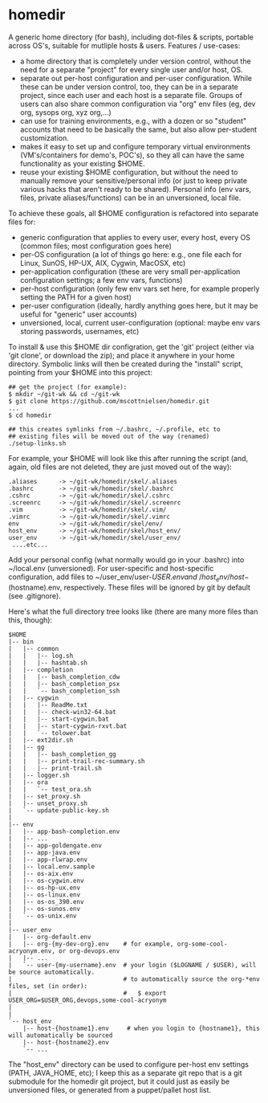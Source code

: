 homedir
=======

A generic home directory (for bash), including dot-files & scripts, portable across OS's, suitable for mutliple hosts & users. Features / use-cases:
* a home directory that is completely under version control, without the need for a separate "project" for every single user and/or host, OS.
* separate out per-host configuration and per-user configuration. While these can be under version control, too, they can be in a separate project, since each user and each host is a separate file.  Groups of users can also share common configuration via "org" env files (eg, dev org, sysops org, xyz org,...)
* can use for training environments, e.g., with a dozen or so "student" accounts that need to be basically the same, but also allow per-student customization.
* makes it easy to set up and configure temporary virtual environments (VM's/containers for demo's, POC's), so they all can have the same functionality as your existing $HOME.
* reuse your existing $HOME configuration, but without the need to manually remove your sensitive/personal info (or just to keep private various hacks that aren't ready to be shared). Personal info (env vars, files, private aliases/functions) can be in an unversioned, local file.

To achieve these goals, all $HOME configuration is refactored into separate files for:
* generic configuration that applies to every user, every host, every OS (common files; most configuration goes here)
* per-OS configuration (a lot of things go here: e.g., one file each for Linux, SunOS, HP-UX, AIX, Cygwin, MacOSX, etc)
* per-application configuration (these are very small per-application configuration settings; a few env vars, functions)
* per-host configuration (only few env vars set here, for example properly setting the PATH for a given host)
* per-user configuration (ideally, hardly anything goes here, but it may be useful for "generic" user accounts)
* unversioned, local, current user-configuration (optional: maybe env vars storing passwords, usernames, etc)

To install & use this $HOME dir configration, get the 'git' project (either via 'git clone', or download the zip); and place it anywhere in your home directory. Symbolic links will then be created during the "install" script, pointing from your $HOME into this project:

    ## get the project (for example):
    $ mkdir ~/git-wk && cd ~/git-wk
    $ git clone https://github.com/mscottnielsen/homedir.git
    ...
    $ cd homedir

    ## this creates symlinks from ~/.bashrc, ~/.profile, etc to
    ## existing files will be moved out of the way (renamed)
    ./setup-links.sh

For example, your $HOME will look like this after running the script (and, again, old files are not deleted, they are just moved out of the way):

    .aliases      -> ~/git-wk/homedir/skel/.aliases
    .bashrc       -> ~/git-wk/homedir/skel/.bashrc
    .cshrc        -> ~/git-wk/homedir/skel/.cshrc
    .screenrc     -> ~/git-wk/homedir/skel/.screenrc
    .vim          -> ~/git-wk/homedir/skel/.vim/
    .vimrc        -> ~/git-wk/homedir/skel/.vimrc
    env           -> ~/git-wk/homedir/skel/env/
    host_env      -> ~/git-wk/homedir/skel/host_env/
    user_env      -> ~/git-wk/homedir/skel/user_env/
     ....etc...

Add your personal config (what normally would go in your .bashrc) into ~/local.env (unversioned). For user-specific and host-specific configuration, add files to ~/user_env/user-${USER}.env and ~/host_env/host-$(hostname).env, respectively. These files will be ignored by git by default (see .gitignore).

Here's what the full directory tree looks like (there are many more files than this, though):

    $HOME
    |-- bin
    |   |-- common
    |   |   |-- log.sh
    |   |   |-- hashtab.sh
    |   |-- completion
    |   |   |-- bash_completion_cdw
    |   |   |-- bash_completion_psx
    |   |   `-- bash_completion_ssh
    |   |-- cygwin
    |   |   |-- ReadMe.txt
    |   |   |-- check-win32-64.bat
    |   |   |-- start-cygwin.bat
    |   |   |-- start-cygwin-rxvt.bat
    |   |   `-- tolower.bat
    |   |-- ext2dir.sh
    |   |-- gg
    |   |   |-- bash_completion_gg
    |   |   |-- print-trail-rec-summary.sh
    |   |   |-- print-trail.sh
    |   |-- logger.sh
    |   |-- ora
    |   |   `-- test_ora.sh
    |   |-- set_proxy.sh
    |   |-- unset_proxy.sh
    |   `-- update-public-key.sh
    |
    |-- env
    |   |-- app-bash-completion.env
    |   |-- ...
    |   |-- app-goldengate.env
    |   |-- app-java.env
    |   |-- app-rlwrap.env
    |   |-- local.env.sample
    |   |-- os-aix.env
    |   |-- os-cygwin.env
    |   |-- os-hp-ux.env
    |   |-- os-linux.env
    |   |-- os-os_390.env
    |   |-- os-sunos.env
    |   `-- os-unix.env
    |
    |-- user_env
    |   |-- org-default.env
    |   |-- org-{my-dev-org}.env    # for example, org-some-cool-acryonym.env, or org-devops.env
    |   |-- ...
    |   `-- user-{my-username}.env  # your login ($LOGNAME / $USER), will be source automatically.
    |                               # to automatically source the org-*env files, set (in order):
    |                               #   $ export USER_ORG=$USER_ORG,devops,some-cool-acryonym
    |
    |
    `-- host_env
        |-- host-{hostname1}.env     # when you login to {hostname1}, this will automatically be sourced
        |-- host-{hostname2}.env
        `-- ...

The "host_env" directory can be used to configure per-host env settings (PATH, JAVA_HOME, etc); I keep this as a separate git repo that is a git submodule for the homedir git project, but it could just as easily be unversioned files, or generated from a puppet/pallet host list.


